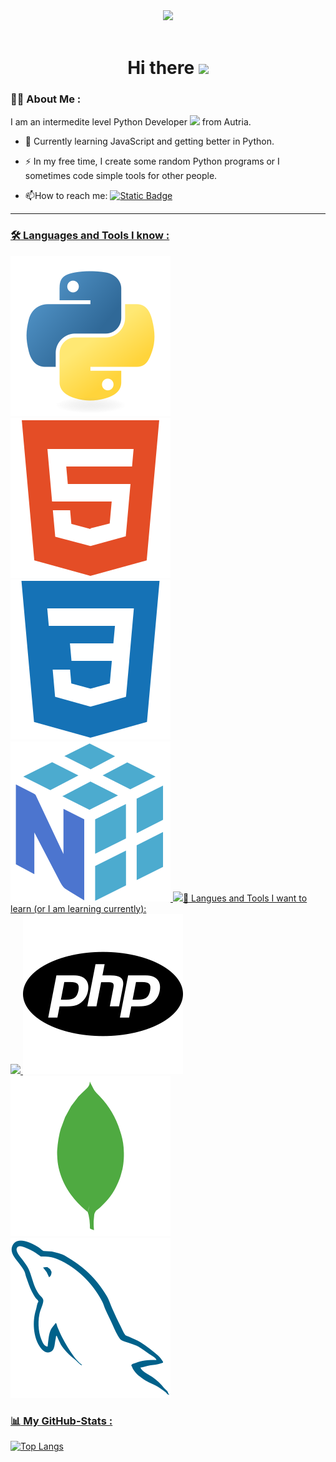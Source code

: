<div id="header" align="center">
  <img src="https://avatars.githubusercontent.com/u/114361791?v=4" width="100"/>
  <div id="badges">
    <img src="https://komarev.com/ghpvc/?username=Jackstar-Git&style=flat-square&color=blue" alt=""/>
  </div>
  <h1>
    Hi there <img src="https://media.giphy.com/media/hvRJCLFzcasrR4ia7z/giphy.gif" width="30px"/>
  </h1>
</div>


### :man_technologist: About Me :
I am an intermedite level Python Developer <img src="https://media.giphy.com/media/KAq5w47R9rmTuvWOWa/giphy.gif" width="15"/> from Autria.

- :seedling: Currently learning JavaScript and getting better in Python.

- :zap: In my free time, I create some random Python programs or I sometimes code simple tools for other people.

- :mailbox:How to reach me: <a href><img alt="Static Badge" src="https://img.shields.io/badge/%20Discord-Jackstar-blue?logo=discord&logoColor=%235865f2&labelColor=%234640b2&color=%23656565&link=https%3A%2F%2Fdiscordapp.com%2Fusers%2F700285395589529702">

---
### :hammer_and_wrench: Languages  and Tools I know :
<div>
  <img src="https://github.com/devicons/devicon/blob/master/icons/python/python-original.svg">
  <img src="https://github.com/devicons/devicon/blob/master/icons/html5/html5-plain.svg">
  <img src="https://github.com/devicons/devicon/blob/master/icons/css3/css3-plain.svg">
  <img src="https://github.com/devicons/devicon/blob/master/icons/numpy/numpy-original.svg">
  <img src="
</div>

### :thinking: Langues and Tools I want to learn (or I am learning currently):
<div>
  <img src="https://github.com/devicons/devicon/blob/master/icons/javascript/javascript-plain.svg">
  <img src="https://github.com/devicons/devicon/blob/master/icons/php/php-plain.svg">
  <img src="https://github.com/devicons/devicon/blob/master/icons/mongodb/mongodb-plain.svg">
  <img src="https://github.com/devicons/devicon/blob/master/icons/mysql/mysql-plain.svg">
</div>

### :bar_chart: My GitHub-Stats :
[![Top Langs](https://github-readme-stats.vercel.app/api/top-langs/?username=Jackstar-Git)](https://github.com/anuraghazra/github-readme-stats)
